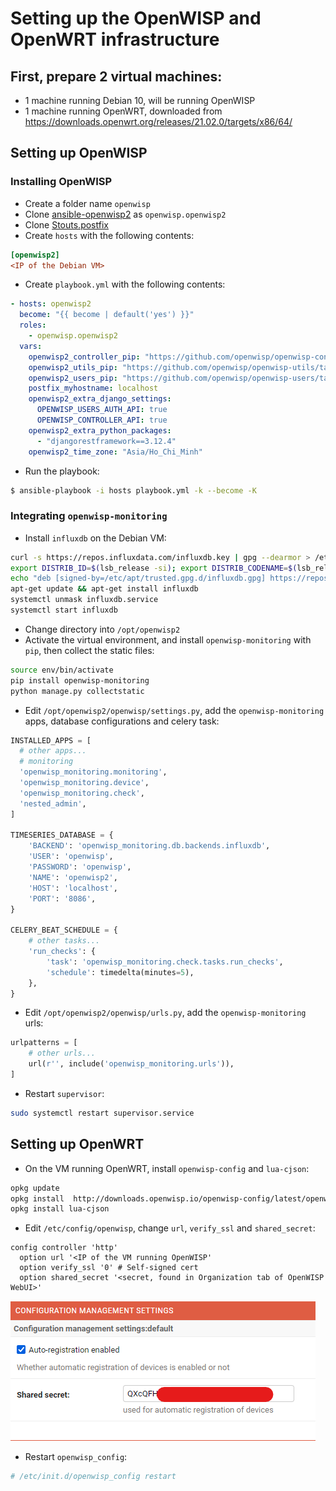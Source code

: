 # Setting up the OpenWISP and OpenWRT infrastructure

## First, prepare 2 virtual machines:
- 1 machine running Debian 10, will be running OpenWISP
- 1 machine running OpenWRT, downloaded from https://downloads.openwrt.org/releases/21.02.0/targets/x86/64/

## Setting up OpenWISP 
### Installing OpenWISP
- Create a folder name `openwisp`
- Clone [ansible-openwisp2](https://github.com/openwisp/ansible-openwisp2) as `openwisp.openwisp2`
- Clone [Stouts.postfix](https://github.com/nemesisdesign/Stouts.postfix)
- Create `hosts` with the following contents:
```ini
[openwisp2]
<IP of the Debian VM>
```
- Create `playbook.yml` with the following contents:
```yaml
- hosts: openwisp2
  become: "{{ become | default('yes') }}"
  roles:
    - openwisp.openwisp2
  vars:
    openwisp2_controller_pip: "https://github.com/openwisp/openwisp-controller/tarball/master"
    openwisp2_utils_pip: "https://github.com/openwisp/openwisp-utils/tarball/master#egg=openwisp-utils[rest]"
    openwisp2_users_pip: "https://github.com/openwisp/openwisp-users/tarball/master#egg=openwisp-users[rest]"
    postfix_myhostname: localhost
    openwisp2_extra_django_settings:
      OPENWISP_USERS_AUTH_API: true
      OPENWISP_CONTROLLER_API: true
    openwisp2_extra_python_packages:
      - "djangorestframework==3.12.4"
    openwisp2_time_zone: "Asia/Ho_Chi_Minh" 
```
- Run the playbook:
```bash
$ ansible-playbook -i hosts playbook.yml -k --become -K
```

### Integrating `openwisp-monitoring`
- Install `influxdb` on the Debian VM:
```bash
curl -s https://repos.influxdata.com/influxdb.key | gpg --dearmor > /etc/apt/trusted.gpg.d/influxdb.gpg
export DISTRIB_ID=$(lsb_release -si); export DISTRIB_CODENAME=$(lsb_release -sc)
echo "deb [signed-by=/etc/apt/trusted.gpg.d/influxdb.gpg] https://repos.influxdata.com/${DISTRIB_ID,,} ${DISTRIB_CODENAME} stable" > /etc/apt/sources.list.d/influxdb.list
apt-get update && apt-get install influxdb
systemctl unmask influxdb.service
systemctl start influxdb
```
- Change directory into `/opt/openwisp2`
- Activate the virtual environment, and install `openwisp-monitoring` with `pip`, then collect the static files:
```bash
source env/bin/activate
pip install openwisp-monitoring
python manage.py collectstatic
```
- Edit `/opt/openwisp2/openwisp/settings.py`, add the `openwisp-monitoring` apps, database configurations and celery task:
```python
INSTALLED_APPS = [
  # other apps...
  # monitoring
  'openwisp_monitoring.monitoring',
  'openwisp_monitoring.device',
  'openwisp_monitoring.check',
  'nested_admin',
]

TIMESERIES_DATABASE = {
    'BACKEND': 'openwisp_monitoring.db.backends.influxdb',
    'USER': 'openwisp',
    'PASSWORD': 'openwisp',
    'NAME': 'openwisp2',
    'HOST': 'localhost',
    'PORT': '8086',
}

CELERY_BEAT_SCHEDULE = {
    # other tasks...
    'run_checks': {
        'task': 'openwisp_monitoring.check.tasks.run_checks',
        'schedule': timedelta(minutes=5),
    },
}
```
- Edit `/opt/openwisp2/openwisp/urls.py`, add the `openwisp-monitoring` urls:
```python
urlpatterns = [
    # other urls...
    url(r'', include('openwisp_monitoring.urls')),
]
```
- Restart `supervisor`:
```bash
sudo systemctl restart supervisor.service
```

## Setting up OpenWRT
- On the VM running OpenWRT, install `openwisp-config` and `lua-cjson`:
```bash
opkg update
opkg install  http://downloads.openwisp.io/openwisp-config/latest/openwisp-config-openssl_0.6.0a-1_all.ipk
opkg install lua-cjson
```
- Edit `/etc/config/openwisp`, change `url`, `verify_ssl` and `shared_secret`:
```config
config controller 'http'
  option url '<IP of the VM running OpenWISP'
  option verify_ssl '0' # Self-signed cert
  option shared_secret '<secret, found in Organization tab of OpenWISP WebUI>'
```
![token](screenshots/token.png)
- Restart `openwisp_config`:
```bash
# /etc/init.d/openwisp_config restart
```

